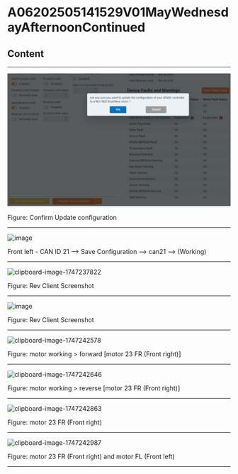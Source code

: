 # A06202505141529V01MayWednesdayAfternoonContinued

## Content

____

![image](/static/images/confirmUpdateNotice.png)

Figure: Confirm Update configuration

____

![image](https://github.com/user-attachments/assets/59d34589-6a0a-4e1f-aeb2-aa547a51f16c)

Front left  - CAN ID 21 --> Save Configuration -->  can21 --> (Working)

____

![clipboard-image-1747237822](https://github.com/user-attachments/assets/a4da9863-5402-4c8e-b02c-ecd4c24db59a)

Figure: Rev Client Screenshot

____


![image](https://github.com/user-attachments/assets/06673c0d-fb7a-4c01-bb54-b986b013269c)

Figure: Rev Client Screenshot

____

![clipboard-image-1747242578](https://github.com/user-attachments/assets/2885c8fe-d642-459f-b6aa-7b1cefa6f289)

Figure: motor working > forward [motor 23 FR (Front right)]

____

![clipboard-image-1747242646](https://github.com/user-attachments/assets/c9e4d643-8166-4385-9a3f-13eb1e7b84a6)

Figure: motor working > reverse [motor 23 FR (Front right)]

____

![clipboard-image-1747242863](https://github.com/user-attachments/assets/17e62d20-e108-40b4-bea1-cb6fc1c66ae1)

Figure: motor 23 FR (Front right)

____

![clipboard-image-1747242987](https://github.com/user-attachments/assets/07f9015c-449d-4a3e-a7ac-d30c774ca980)

Figure: motor 23 FR (Front right) and motor FL (Front left)

____
